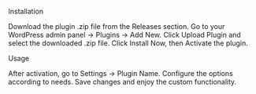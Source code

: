 Installation

Download the plugin .zip file from the Releases section.
Go to your WordPress admin panel → Plugins → Add New.
Click Upload Plugin and select the downloaded .zip file.
Click Install Now, then Activate the plugin.

Usage

After activation, go to Settings → Plugin Name.
Configure the options according to needs.
Save changes and enjoy the custom functionality.

